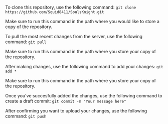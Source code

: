 To clone this repository, use the following command: `git clone https://github.com/Squid8411/SoulsKnight.git`

Make sure to run this command in the path where you would like to store a copy of the repository.

To pull the most recent changes from the server, use the following command: `git pull`

Make sure to run this command in the path where you store your copy of the repository.

After making changes, use the following command to add your changes: `git add *`

Make sure to run this command in the path where you store your copy of the repository.

Once you've succesfully added the changes, use the following command to create a draft commit: `git commit -m "Your message here"`

After confirming you want to upload your changes, use the following command: `git push`
